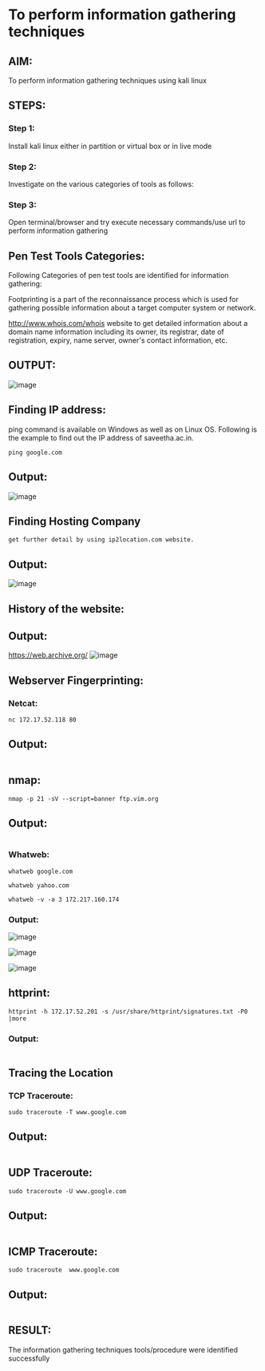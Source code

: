 # To perform information gathering techniques

## AIM:

To perform information gathering techniques using kali linux 

## STEPS:

### Step 1:

Install kali linux either in partition or virtual box or in live mode

### Step 2:

Investigate on the various categories of tools as follows:

### Step 3:
Open terminal/browser and try execute necessary commands/use url to perform information gathering
## Pen Test Tools Categories:
Following Categories of pen test tools are identified for information gathering:

Footprinting is a part of the reconnaissance process which is used for gathering possible information about a target computer system or network.

http://www.whois.com/whois website to get detailed information about a domain name information including its owner, its registrar, date of registration, expiry, name server, owner's contact information, etc.
## OUTPUT:
![image](https://github.com/Hariharan-061102/InformationGathering/assets/93427270/84ee3840-46d4-4b69-ad21-954f46308e81)


## Finding IP address:
ping command is available on Windows as well as on Linux OS. Following is the example to find out the IP address of saveetha.ac.in.

```
ping google.com
```
## Output:
![image](https://github.com/Hariharan-061102/InformationGathering/assets/93427270/2dc7990f-2aaf-4067-8104-c7f119b35db4)



## Finding Hosting Company
```
get further detail by using ip2location.com website.
```

## Output:
![image](https://github.com/Hariharan-061102/InformationGathering/assets/93427270/0fc6023a-0663-4db9-93e1-c6c90ebe3454)



## History of the website:
## Output:
https://web.archive.org/
![image](https://github.com/Hariharan-061102/InformationGathering/assets/93427270/45987ba0-02f2-49ac-9602-d17c8958fb8e)


## Webserver Fingerprinting:
### Netcat:
```
nc 172.17.52.118 80
```
## Output:

![]()

## nmap:
```
nmap -p 21 -sV --script=banner ftp.vim.org
```
## Output:
![]()


### Whatweb:
```
whatweb google.com
```
```
whatweb yahoo.com
```
```
whatweb -v -a 3 172.217.160.174
```
### Output:
![image](https://github.com/Hariharan-061102/InformationGathering/assets/93427270/31726de4-547e-4cf9-92ba-5f1e7e5f4bc9)

![image](https://github.com/Hariharan-061102/InformationGathering/assets/93427270/e1eefe87-7eff-474d-969e-38cda47ed8ea)

![image](https://github.com/Hariharan-061102/InformationGathering/assets/93427270/6ce7eb16-8ceb-42d4-b655-61791bc3b6f9)



## httprint:
```
httprint -h 172.17.52.201 -s /usr/share/httprint/signatures.txt -P0 |more
```
### Output:

![]()

## Tracing the Location
### TCP Traceroute:
```
sudo traceroute -T www.google.com
```
## Output:
![]()


## UDP Traceroute:
```
sudo traceroute -U www.google.com
```
## Output:
![]()


## ICMP Traceroute:
```
sudo traceroute  www.google.com
```
## Output:
![]()

## RESULT:
The information gathering techniques tools/procedure were identified successfully
